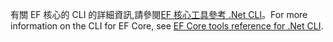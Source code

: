 <span data-ttu-id="9f288-101">有關 EF 核心的 CLI 的詳細資訊,請參閱[EF 核心工具參考 .Net CLI](/ef/core/miscellaneous/cli/dotnet)。</span><span class="sxs-lookup"><span data-stu-id="9f288-101">For more information on the CLI for EF Core, see [EF Core tools reference for .Net CLI](/ef/core/miscellaneous/cli/dotnet).</span></span>